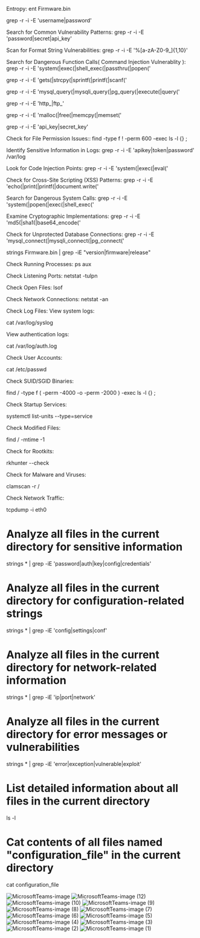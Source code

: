 


Entropy:
ent Firmware.bin

grep -r -i -E 'username|password'

Search for Common Vulnerability Patterns:        grep -r -i -E 'password|secret|api_key'


Scan for Format String Vulnerabilities:         grep -r -i -E '%[a-zA-Z0-9_]{1,10}' 

Search for Dangerous Function Calls( Command Injection Vulnerablity ):          grep -r -i -E 'system\(|exec\(|shell_exec\(|passthru\(|popen\(' 


grep -r -i -E 'gets\(|strcpy\(|sprintf\(|printf\(|scanf\('

grep -r -i -E 'mysql_query\(|mysqli_query\(|pg_query\(|execute\(|query\('


grep -r -i -E 'http_|ftp_'

grep -r -i -E 'malloc\(|free\(|memcpy\(|memset\('


grep -r -i -E 'api_key|secret_key'


Check for File Permission Issues::         find -type f ! -perm 600 -exec ls -l {} \;

Identify Sensitive Information in Logs:          grep -r -i -E 'apikey|token|password' /var/log 

Look for Code Injection Points:             grep -r -i -E 'system\(|exec\(|eval\('


Check for Cross-Site Scripting (XSS) Patterns:          grep -r -i -E 'echo\(|print\(|printf\(|document\.write\('


Search for Dangerous System Calls:                grep -r -i -E 'system\(|popen\(|exec\(|shell_exec\('

Examine Cryptographic Implementations:            grep -r -i -E 'md5\(|sha1\(|base64_encode\('


Check for Unprotected Database Connections:        grep -r -i -E 'mysql_connect\(|mysqli_connect\(|pg_connect\('


strings Firmware.bin | grep -iE "version|firmware|release"


Check Running Processes:
ps aux

Check Listening Ports:
netstat -tulpn

Check Open Files:
lsof

Check Network Connections:
netstat -an

Check Log Files:
View system logs:

cat /var/log/syslog

View authentication logs:

cat /var/log/auth.log

Check User Accounts:


cat /etc/passwd

Check SUID/SGID Binaries:


find / -type f \( -perm -4000 -o -perm -2000 \) -exec ls -l {} \;

Check Startup Services:

systemctl list-units --type=service

Check Modified Files:

find / -mtime -1

Check for Rootkits:


rkhunter --check

Check for Malware and Viruses:

clamscan -r /

Check Network Traffic:


tcpdump -i eth0



# Analyze all files in the current directory for sensitive information
strings * | grep -iE 'password|auth|key|config|credentials'

# Analyze all files in the current directory for configuration-related strings
strings * | grep -iE 'config|settings|conf'

# Analyze all files in the current directory for network-related information
strings * | grep -iE 'ip|port|network'

# Analyze all files in the current directory for error messages or vulnerabilities
strings * | grep -iE 'error|exception|vulnerable|exploit'

# List detailed information about all files in the current directory
ls -l

# Cat contents of all files named "configuration_file" in the current directory
cat configuration_file


![MicrosoftTeams-image](https://github.com/ShravanSinghRathore/ShravanSinghRathore/assets/161594463/97169dbd-e5c1-4a0d-880f-e614cdcd81a8)
![MicrosoftTeams-image (12)](https://github.com/ShravanSinghRathore/ShravanSinghRathore/assets/161594463/61d0ed31-93eb-4d72-be90-9ce3984e8f91)
![MicrosoftTeams-image (10)](https://github.com/ShravanSinghRathore/ShravanSinghRathore/assets/161594463/a5d4280a-c343-4b3c-9b6a-d74e589bb82e)
![MicrosoftTeams-image (9)](https://github.com/ShravanSinghRathore/ShravanSinghRathore/assets/161594463/016706b4-37fb-47f6-b3a2-2e564f222359)
![MicrosoftTeams-image (8)](https://github.com/ShravanSinghRathore/ShravanSinghRathore/assets/161594463/9baf14c6-e39d-4deb-8ef2-02ad581b44cb)
![MicrosoftTeams-image (7)](https://github.com/ShravanSinghRathore/ShravanSinghRathore/assets/161594463/e587e9df-884d-4c18-a982-5a3db630dd5a)
![MicrosoftTeams-image (6)](https://github.com/ShravanSinghRathore/ShravanSinghRathore/assets/161594463/62452c07-0eec-43da-bc36-68797b9b583c)
![MicrosoftTeams-image (5)](https://github.com/ShravanSinghRathore/ShravanSinghRathore/assets/161594463/8816d979-4a99-47f0-becf-2d36789d5f4e)
![MicrosoftTeams-image (4)](https://github.com/ShravanSinghRathore/ShravanSinghRathore/assets/161594463/45b8ac65-35e1-4809-a581-901d31314053)
![MicrosoftTeams-image (3)](https://github.com/ShravanSinghRathore/ShravanSinghRathore/assets/161594463/ad088607-80d6-4591-add2-d3cf3ed70191)
![MicrosoftTeams-image (2)](https://github.com/ShravanSinghRathore/ShravanSinghRathore/assets/161594463/e52401a0-7921-47b6-b425-8f9caf4ee60a)
![MicrosoftTeams-image (1)](https://github.com/ShravanSinghRathore/ShravanSinghRathore/assets/161594463/672c440f-0195-4a94-a451-81381c14a647)

